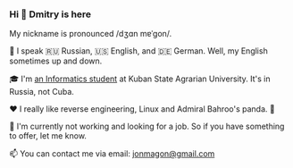 ### Hi 👋 Dmitry is here

My nickname is pronounced /dʒɑn mɐˈɡon/.

💬 I speak 🇷🇺 Russian, 🇺🇸 English, and 🇩🇪 German. Well, my English sometimes up and down.

🎓 I'm [an Informatics student](https://kubsau.ru/education/portfolio/students/20b48ee3-b072-4438-b9b0-fd468d075fb2/) at Kuban State Agrarian University. It's in Russia, not Cuba.

❤️ I really like reverse engineering, Linux and Admiral Bahroo's panda. 🐼

🔭 I'm currently not working and looking for a job. So if you have something to offer, let me know.

📫 You can contact me via email: jonmagon@gmail.com

<!--
**JonMagon/JonMagon** is a ✨ _special_ ✨ repository because its `README.md` (this file) appears on your GitHub profile.

Here are some ideas to get you started:

- 🔭 I’m currently working on ...
- 🌱 I’m currently learning ...
- 👯 I’m looking to collaborate on ...
- 🤔 I’m looking for help with ...
- 💬 Ask me about ...
- 📫 How to reach me: ...
- 😄 Pronouns: ...
- ⚡ Fun fact: ...
-->
